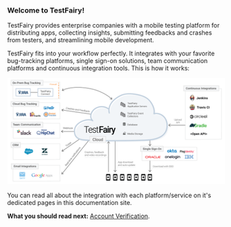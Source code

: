 ### Welcome to TestFairy!

TestFairy provides enterprise companies with a mobile testing platform for distributing apps, collecting insights, submitting feedbacks and crashes from testers, and streamlining mobile development.



TestFairy fits into your workflow perfectly. It integrates with your favorite bug-tracking platforms, single sign-on solutions, team communication platforms and continuous integration tools. 
This is how it works:



![ alt upload](../../img/integrations/tf-structure-02.png)




You can read all about the integration with each platform/service on it's dedicated pages in this documentation site.

**What you should read next:** [Account Verification](https://docs.testfairy.com/Getting_Started/Account_Verification.html).


